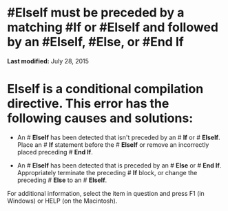 
# #ElseIf must be preceded by a matching #If or #ElseIf and followed by an #ElseIf, #Else, or #End If

 **Last modified:** July 28, 2015

# **ElseIf** is a conditional compilation directive. This error has the following causes and solutions:




- An # **ElseIf** has been detected that isn't preceded by an # **If** or # **ElseIf**. Place an # **If** statement before the # **ElseIf** or remove an incorrectly placed preceding # **End If**.
    
- An # **ElseIf** has been detected that is preceded by an # **Else** or # **End If**. Appropriately terminate the preceding # **If** block, or change the preceding # **Else** to an # **ElseIf**.
    

For additional information, select the item in question and press F1 (in Windows) or HELP (on the Macintosh).
